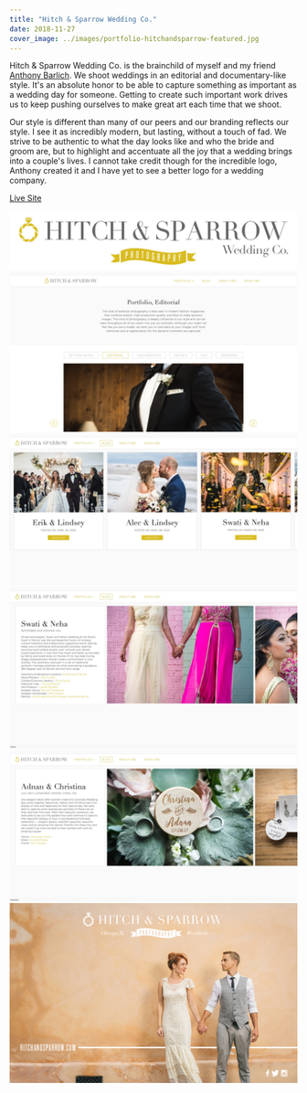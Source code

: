 ```yaml
---
title: "Hitch & Sparrow Wedding Co."
date: 2018-11-27
cover_image: ../images/portfolio-hitchandsparrow-featured.jpg
---
```


Hitch & Sparrow Wedding Co. is the brainchild of myself and my friend [Anthony Barlich](https://anthonybarlich.com). We shoot weddings in an editorial and documentary-like style. It's an absolute honor to be able to capture something as important as a wedding day for someone. Getting to create such important work drives us to keep pushing ourselves to make great art each time that we shoot.

Our style is different than many of our peers and our branding reflects our style. I see it as incredibly modern, but lasting, without a touch of fad. We strive to be authentic to what the day looks like and who the bride and groom are, but to highlight and accentuate all the joy that a wedding brings into a couple's lives. I cannot take credit though for the incredible logo, Anthony created it and I have yet to see a better logo for a wedding company.

<a class="btn btn-outline-dark mb-32" target="_blank" href="https://hitchandsparrow.com">Live Site</a>

![Logo for Hitch & Sparrow Wedding photography company](../images/portfolio-hitchandsparrow2.jpg)
![Screenshot of the portfolio page on the website](../images/portfolio-hitchandsparrow-portfolio.jpg)
![Screenshot of the blog page of the website](../images/portfolio-hitchandsparrow-blog.jpg)
![Screenshot of a blog post of the website](../images/portfolio-hitchandsparrow-blogpost1.jpg)
![Screenshot of a blog post of the website](../images/portfolio-hitchandsparrow-blogpost2.jpg)
![Print advertisement for Hitch & Sparrow](../images/portfolio-hitchandsparrow3.jpg)
